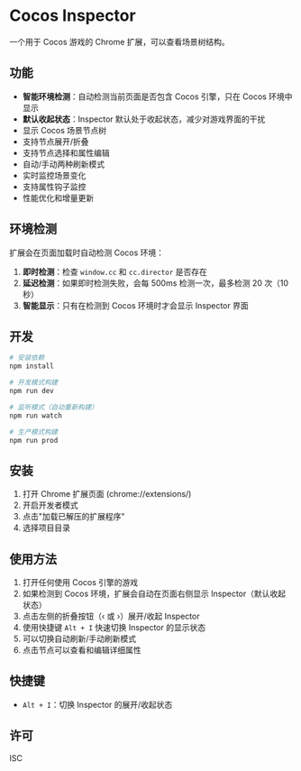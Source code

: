 # Cocos Inspector

一个用于 Cocos 游戏的 Chrome 扩展，可以查看场景树结构。

## 功能

- **智能环境检测**：自动检测当前页面是否包含 Cocos 引擎，只在 Cocos 环境中显示
- **默认收起状态**：Inspector 默认处于收起状态，减少对游戏界面的干扰
- 显示 Cocos 场景节点树
- 支持节点展开/折叠
- 支持节点选择和属性编辑
- 自动/手动两种刷新模式
- 实时监控场景变化
- 支持属性钩子监控
- 性能优化和增量更新

## 环境检测

扩展会在页面加载时自动检测 Cocos 环境：

1. **即时检测**：检查 `window.cc` 和 `cc.director` 是否存在
2. **延迟检测**：如果即时检测失败，会每 500ms 检测一次，最多检测 20 次（10 秒）
3. **智能显示**：只有在检测到 Cocos 环境时才会显示 Inspector 界面

## 开发

```bash
# 安装依赖
npm install

# 开发模式构建
npm run dev

# 监听模式（自动重新构建）
npm run watch

# 生产模式构建
npm run prod
```

## 安装

1. 打开 Chrome 扩展页面 (chrome://extensions/)
2. 开启开发者模式
3. 点击"加载已解压的扩展程序"
4. 选择项目目录

## 使用方法

1. 打开任何使用 Cocos 引擎的游戏
2. 如果检测到 Cocos 环境，扩展会自动在页面右侧显示 Inspector（默认收起状态）
3. 点击左侧的折叠按钮（‹ 或 ›）展开/收起 Inspector
4. 使用快捷键 `Alt + I` 快速切换 Inspector 的显示状态
5. 可以切换自动刷新/手动刷新模式
6. 点击节点可以查看和编辑详细属性

## 快捷键

- `Alt + I`：切换 Inspector 的展开/收起状态

## 许可

ISC
